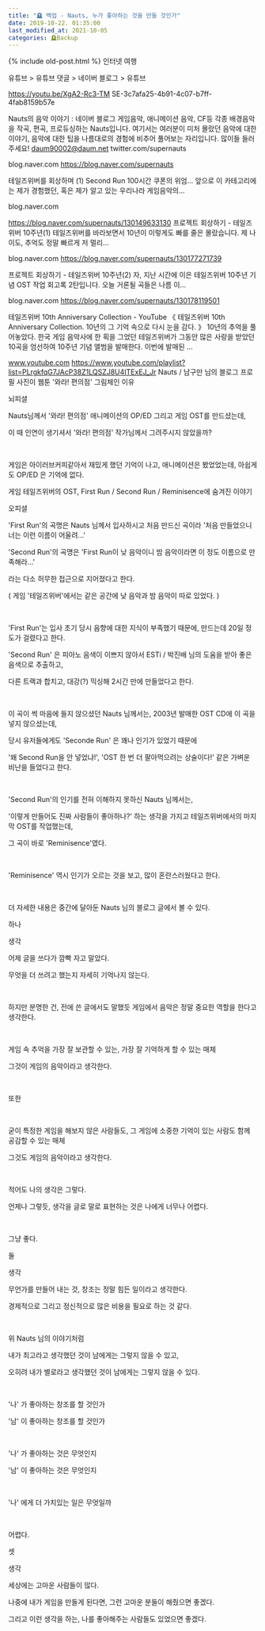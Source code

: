 ```yaml
---
title: "🪦 백업 - Nauts, 누가 좋아하는 것을 만들 것인가"
date: 2019-10-22. 01:35:00
last_modified_at: 2021-10-05
categories: 🪦Backup
---
```

{% include old-post.html %}
인터넷 여행

유튜브 > 유튜브 댓글 > 네이버 블로그 > 유튜브

https://youtu.be/XgA2-Rc3-TM
SE-3c7afa25-4b91-4c07-b7ff-4fab8159b57e
 
Nauts의 음악 이야기 : 네이버 블로그
게임음악, 애니메이션 음악, CF등 각종 배경음악을 작곡, 편곡, 프로듀싱하는 Nauts입니다. 여기서는 여러분이 미처 몰랐던 음악에 대한 이야기, 음악에 대한 팁을 나름대로의 경험에 비추어 풀어보는 자리입니다. 많이들 들러 주세요! daum90002@daum.net twitter.com/supernauts

blog.naver.com
https://blog.naver.com/supernauts

 
테일즈위버를 회상하며 (1) Second Run
100시간 쿠폰의 위엄... 앞으로 이 카테고리에는 제가 경험했던, 혹은 제가 알고 있는 우리나라 게임음악의...

blog.naver.com

https://blog.naver.com/supernauts/130149633130
프로젝트 회상하기 - 테일즈위버 10주년(1)
테일즈위버를 바라보면서 10년이 이렇게도 빠를 줄은 몰랐습니다. 제 나이도, 추억도 정말 빠르게 저 멀리...

blog.naver.com
https://blog.naver.com/supernauts/130177271739

프로젝트 회상하기 - 테일즈위버 10주년(2)
자, 지난 시간에 이은 테일즈위버 10주년 기념 OST 작업 회고록 2탄입니다. 오늘 거론될 곡들은 나름 이...

blog.naver.com
https://blog.naver.com/supernauts/130178119501

 
테일즈위버 10th Anniversary Collection - YouTube
《 테일즈위버 10th Anniversary Collection. 10년의 그 기억 속으로 다시 눈을 감다. 》 10년의 추억을 풀어놓았다. 한국 게임 음악사에 한 획을 그었던 테일즈위버가 그동안 많은 사랑을 받았던 10곡을 엄선하여 10주년 기념 앨범을 발매한다. 이번에 발매된 ...

www.youtube.com
https://www.youtube.com/playlist?list=PLrgkfqG7JAcP38Z1LQSZJ8U4ITExEJ_Jr
Nauts / 남구만 님의 블로그 프로필 사진이 웹툰 '와라! 편의점' 그림체인 이유

뇌피셜

Nauts님께서 '와라! 편의점' 애니메이션의 OP/ED 그리고 게임 OST를 만드셨는데,

이 때 인연이 생기셔서 '와라! 편의점' 작가님께서 그려주시지 않았을까?

​

게임은 아이러브커피같아서 재밌게 했던 기억이 나고, 애니메이션은 봤었었는데, 아쉽게도 OP/ED 은 기억에 없다.

게임 테일즈위버의 OST, First Run / Second Run / Reminisence에 숨겨진 이야기

오피셜

'First Run'의 곡명은 Nauts 님께서 입사하시고 처음 만드신 곡이라 '처음 만들었으니 너는 이런 이름이 어울려...'

'Second Run'의 곡명은 'First Run이 낮 음악이니 밤 음악이라면 이 정도 이름으로 만족해라...'

라는 다소 허무한 접근으로 지어졌다고 한다.

( 게임 '테일즈위버'에서는 같은 공간에 낮 음악과 밤 음악이 따로 있었다. )

​

'First Run'는 입사 초기 당시 음향에 대한 지식이 부족했기 때문에, 만드는데 20일 정도가 걸렸다고 한다.

'Second Run' 은 피아노 음색이 이쁘지 않아서 ESTi / 박진배 님의 도움을 받아 좋은 음색으로 추출하고,

다른 트랙과 합치고, 대강(?) 믹싱해 2시간 만에 만들었다고 한다.

​

이 곡이 썩 마음에 들지 않으셨던 Nauts 님께서는, 2003년 발매한 OST CD에 이 곡을 넣지 않으셨는데,

당시 유저들에게도 'Seconde Run' 은 꽤나 인기가 있었기 때문에

'왜 Second Run을 안 넣었냐!', 'OST 한 번 더 팔아먹으려는 상술이다!' 같은 가벼운 비난을 들었다고 한다.

​

'Second Run'의 인기를 전혀 이해하지 못하신 Nauts 님께서는,

'이렇게 만들어도 진짜 사람들이 좋아하나?' 하는 생각을 가지고 테일즈위버에서의 마지막 OST를 작업했는데,

그 곡이 바로 'Reminisence'였다.

​

'Reminisence' 역시 인기가 오르는 것을 보고, 많이 혼란스러웠다고 한다.

​

더 자세한 내용은 중간에 달아둔 Nauts 님의 블로그 글에서 볼 수 있다.

하나

생각

어제 글을 쓰다가 깜빡 자고 말았다.

무엇을 더 쓰려고 했는지 자세히 기억나지 않는다.

​

하지만 분명한 건, 전에 쓴 글에서도 말했듯 게임에서 음악은 정말 중요한 역할을 한다고 생각한다.

​

게임 속 추억을 가장 잘 보관할 수 있는, 가장 잘 기억하게 할 수 있는 매체

그것이 게임의 음악이라고 생각한다.

​

또한

​

굳이 특정한 게임을 해보지 않은 사람들도, 그 게임에 소중한 기억이 있는 사람도 함께 공감할 수 있는 매체

그것도 게임의 음악이라고 생각한다.

​

적어도 나의 생각은 그렇다.

언제나 그렇듯, 생각을 글로 말로 표현하는 것은 나에게 너무나 어렵다.

​

그냥 좋다.

둘

생각

무언가를 만들어 내는 것, 창조는 정말 힘든 일이라고 생각한다.

경제적으로 그리고 정신적으로 많은 비용을 필요로 하는 것 같다.

​

위 Nauts 님의 이야기처럼

내가 최고라고 생각했던 것이 남에게는 그렇지 않을 수 있고,

오히려 내가 별로라고 생각했던 것이 남에게는 그렇지 않을 수 있다.

​

'나' 가 좋아하는 창조를 할 것인가

'남' 이 좋아하는 창조를 할 것인가

​

'나' 가 좋아하는 것은 무엇인지

'남' 이 좋아하는 것은 무엇인지

​

'나' 에게 더 가치있는 일은 무엇일까

​

어렵다.

셋

생각

세상에는 고마운 사람들이 많다.

나중에 내가 게임을 만들게 된다면, 그런 고마운 분들이 해줬으면 좋겠다.

그리고 이런 생각을 하는, 나를 좋아해주는 사람들도 있었으면 좋겠다.

